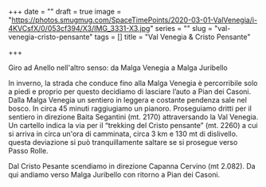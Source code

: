 +++
date = ""
draft = true
image = "https://photos.smugmug.com/SpaceTimePoints/2020-03-01-ValVenegia/i-4KVCsfX/0/053cf394/X3/IMG_3331-X3.jpg"
series = ""
slug = "val-venegia-cristo-pensante"
tags = []
title = "Val Venegia & Cristo Pensante"

+++

Giro ad Anello nell'altro senso: da Malga Venegia a Malga Juribello

In inverno, la strada che conduce fino alla Malga Venegia è percorribile solo a piedi e proprio per questo decidiamo di lasciare l’auto a Pian dei Casoni. Dalla Malga Venegia un sentiero in leggera e costante pendenza sale nel bosco. In circa 45 minuti raggiugiamo un pianoro.  Proseguiamo dritti per il sentiero in direzione Baita Segantini (mt. 2170) attraversando la Val Venegia.  Un cartello indica la via per il “trekking del Cristo pensante” (mt. 2260) a cui si arriva in circa un'ora di camminata, circa 3 km e 130 mt di dislivello. questa deviazione si può tranquillamente saltare se si prosegue verso Passo Rolle.

Dal Cristo Pesante scendiamo in direzione Capanna Cervino (mt 2.082). Da qui andiamo verso Malga Juribello con ritorno a Pian dei Casoni.